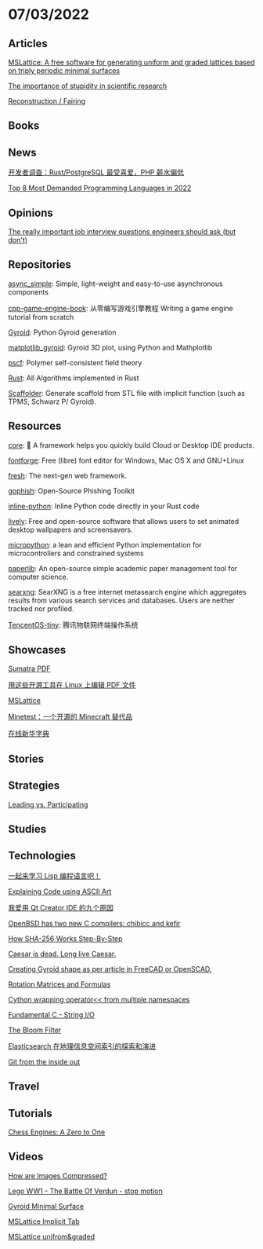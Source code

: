 # 07/03/2022

## Articles
[MSLattice: A free software for generating uniform and graded lattices based on triply periodic minimal surfaces](https://onlinelibrary.wiley.com/doi/epdf/10.1002/mdp2.205)

[The importance of stupidity in scientific research](https://fermatslibrary.com/s/the-importance-of-stupidity-in-scientific-research)

[Reconstruction / Fairing](https://graphics.stanford.edu/courses/cs348a-17-winter/LectureSlides/04_reconstruction_remeshing_olga.pdf)

## Books

## News
[开发者调查：Rust/PostgreSQL 最受喜爱，PHP 薪水偏低](https://www.oschina.net/news/200612/2022-stackoverflow-developer-survey-results)

[Top 8 Most Demanded Programming Languages in 2022](https://www.devjobsscanner.com/blog/top-8-most-demanded-languages-in-2022/)

## Opinions
[The really important job interview questions engineers should ask (but don't)](https://posthog.com/blog/what-to-ask-in-interviews)

## Repositories
[async_simple](https://github.com/alibaba/async_simple): Simple, light-weight and easy-to-use asynchronous components

[cpp-game-engine-book](https://github.com/ThisisGame/cpp-game-engine-book): 从零编写游戏引擎教程 Writing a game engine tutorial from scratch

[Gyroid](https://github.com/WOWright/Gyroid): Python Gyroid generation

[matplotlib_gyroid](https://github.com/pbauermeister/matplotlib_gyroid): Gyroid 3D plot, using Python and Mathplotlib

[pscf](https://github.com/dmorse/pscf): Polymer self-consistent field theory

[Rust](https://github.com/TheAlgorithms/Rust): All Algorithms implemented in Rust

[Scaffolder](https://github.com/nodtem66/Scaffolder): Generate scaffold from STL file with implicit function (such as TPMS, Schwarz P/ Gyroid).

## Resources
[core](https://github.com/opensumi/core): 🚀 A framework helps you quickly build Cloud or Desktop IDE products.

[fontforge](https://github.com/fontforge/fontforge): Free (libre) font editor for Windows, Mac OS X and GNU+Linux

[fresh](https://github.com/denoland/fresh): The next-gen web framework.

[gophish](https://github.com/gophish/gophish): Open-Source Phishing Toolkit

[inline-python](https://github.com/fusion-engineering/inline-python): Inline Python code directly in your Rust code

[lively](https://github.com/rocksdanister/lively): Free and open-source software that allows users to set animated desktop wallpapers and screensavers.

[micropython](https://github.com/micropython/micropython): a lean and efficient Python implementation for microcontrollers and constrained systems

[paperlib](https://github.com/GeoffreyChen777/paperlib): An open-source simple academic paper management tool for computer science.

[searxng](https://github.com/searxng/searxng): SearXNG is a free internet metasearch engine which aggregates results from various search services and databases. Users are neither tracked nor profiled.

[TencentOS-tiny](https://github.com/OpenAtomFoundation/TencentOS-tiny): 腾讯物联网终端操作系统

## Showcases
[Sumatra PDF](https://www.sumatrapdfreader.org/free-pdf-reader)

[用这些开源工具在 Linux 上编辑 PDF 文件](https://linux.cn/article-14761-1.html)

[MSLattice](https://github.com/MSLattice)

[Minetest：一个开源的 Minecraft 替代品](https://linux.cn/article-14774-1.html)

[在线新华字典](https://zidian.aies.cn/)

## Stories

## Strategies
[Leading vs. Participating](https://www.subbu.org/articles/2021/leading-vs-participating/)

## Studies

## Technologies
[一起来学习 Lisp 编程语言吧！](https://linux.cn/article-14751-1.html)

[Explaining Code using ASCII Art](https://blog.regehr.org/archives/1653)

[我爱用 Qt Creator IDE 的九个原因](https://linux.cn/article-14767-1.html)

[OpenBSD has two new C compilers: chibicc and kefir](https://briancallahan.net/blog/20220629.html)

[How SHA-256 Works Step-By-Step](https://blog.boot.dev/cryptography/how-sha-2-works-step-by-step-sha-256/)

[Caesar is dead. Long live Caesar.](https://www.polygonica.com/polygonica-blog/caesar-is-dead-long-live-caesar/)

[Creating Gyroid shape as per article in FreeCAD or OpenSCAD.](https://forum.freecadweb.org/viewtopic.php?t=19819#p233282)

[Rotation Matrices and Formulas](https://sites.google.com/site/glennmurray/glenn-murray-ph-d/rotation-matrices-and-formulas)

[Cython wrapping operator<< from multiple namespaces](https://stackoverflow.com/questions/22585831/cython-wrapping-operator-from-multiple-namespaces)

[Fundamental C - String I/O](https://www.i-programmer.info/programming/cc/15533-fundamental-c-string-io.html)

[The Bloom Filter](https://www.i-programmer.info/programming/theory/2404-the-bloom-filter.html)

[Elasticsearch 在地理信息空间索引的探索和演进](https://my.oschina.net/vivotech/blog/5545629)

[Git from the inside out](https://codewords.recurse.com/issues/two/git-from-the-inside-out)

## Travel

## Tutorials
[Chess Engines: A Zero to One](https://www.chessengines.org/)

## Videos
[How are Images Compressed?](https://www.youtube.com/watch?v=Kv1Hiv3ox8I)

[Lego WW1 - The Battle Of Verdun - stop motion](https://www.youtube.com/watch?v=qo-58zeyETQ)

[Gyroid Minimal Surface](https://www.youtube.com/watch?v=bt6wGyALqpY)

[MSLattice Implicit Tab](https://www.youtube.com/watch?v=XcTuwptn5Qg)

[MSLattice unifrom&graded](https://www.youtube.com/watch?v=_C5KBpqD7fw)
